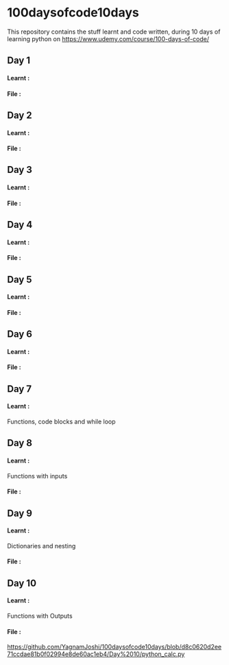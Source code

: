 # 100daysofcode10days
This repository contains the stuff learnt and code written, during 10 days of learning python on https://www.udemy.com/course/100-days-of-code/
## Day 1 
#### Learnt :

#### File : 


## Day 2
#### Learnt :

#### File : 


## Day 3
#### Learnt :

#### File : 


## Day 4
#### Learnt :

#### File : 


## Day 5 
#### Learnt :

#### File : 


## Day 6
#### Learnt :

#### File : 


## Day 7
#### Learnt :
Functions, code blocks and while loop

## Day 8
#### Learnt :
Functions with inputs
#### File : 


## Day 9 
#### Learnt :
Dictionaries and nesting
#### File : 


## Day 10
#### Learnt :
Functions with Outputs 
#### File : 
https://github.com/YagnamJoshi/100daysofcode10days/blob/d8c0620d2ee71ccdae81b0f02994e8de60ac1eb4/Day%2010/python_calc.py
